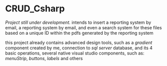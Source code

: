 # CRUD_Csharp

_Project still under development._
intends to insert a reporting system by email, a reporting system by email, and even a search system for these files based on a unique ID within the pdfs generated by the reporting system

this project already contains advanced design tools, such as a *gradient* component created by me, connection to *sql server* database, and its 4 basic operations, several native visual studio components, such as: *menuStrip*, *buttons*, *labels* and others
